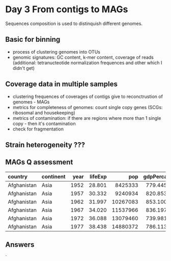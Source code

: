 # Day 3 From contigs to MAGs

Sequences composition is used to distinquish different genomes. 

## Basic for binning 

 - process of clustering genomes into OTUs
 - genomic signatures: GC content, k-mer content, coverage of reads (additional: tetranucteotide normalization frequences and other which I didn't get)
 
 ## Coverage data in multiple samples 
 
 - clustering frequences of coverages of contigs give to reconctrustion of genomes - MAGs
 - metrics for completeness of genomes: count single copy genes (SCGs: ribosomal and housekeeping) 
 - metrics of contamination: if there are regions where more than 1 single copy - then it's contamination
 - check for fragmentation

## Strain heterogeneity ???

## MAGs Q assessment

|country     |continent | year| lifeExp|      pop| gdpPercap|
|:-----------|:---------|----:|-------:|--------:|---------:|
|Afghanistan |Asia      | 1952|  28.801|  8425333|  779.4453|
|Afghanistan |Asia      | 1957|  30.332|  9240934|  820.8530|
|Afghanistan |Asia      | 1962|  31.997| 10267083|  853.1007|
|Afghanistan |Asia      | 1967|  34.020| 11537966|  836.1971|
|Afghanistan |Asia      | 1972|  36.088| 13079460|  739.9811|
|Afghanistan |Asia      | 1977|  38.438| 14880372|  786.1134|

## Answers

`
 
